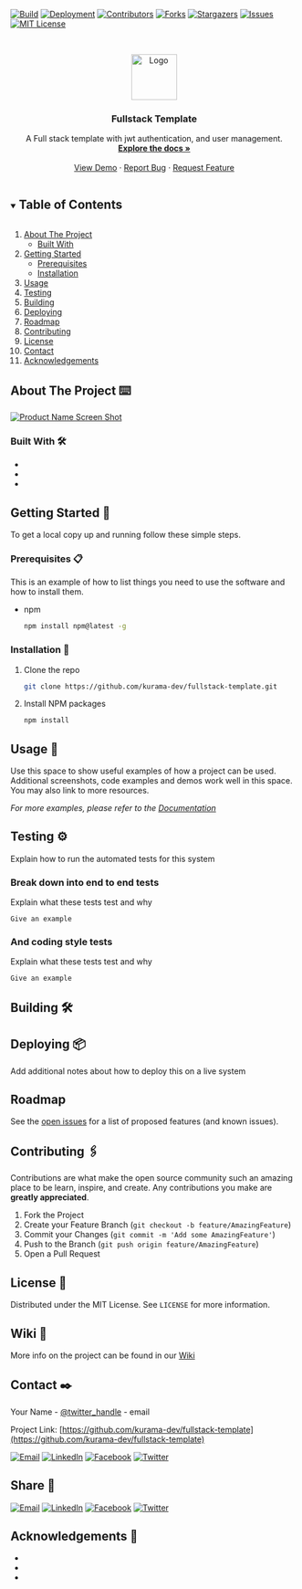 <!-- PROJECT SHIELDS -->
[![Build][build-shield]][build-url]
[![Deployment][deployment-shield]][deployment-url]
[![Contributors][contributors-shield]][contributors-url]
[![Forks][forks-shield]][forks-url]
[![Stargazers][stars-shield]][stars-url]
[![Issues][issues-shield]][issues-url]
[![MIT License][license-shield]][license-url]



<!-- PROJECT LOGO -->
<br />
<p align="center">
  <a href="https://github.com/kurama-dev/fullstack-template">
    <img src="./images/logo.png" alt="Logo" width="80" height="80">
  </a>
</p>

<h3 align="center">Fullstack Template</h3>

<p align="center">
  A Full stack template with jwt authentication, and user management.
  <br />
  <a href="https://github.com/kurama-dev/fullstack-template"><strong>Explore the docs »</strong></a>
  <br />
  <br />
  <a href="https://github.com/kurama-dev/fullstack-template">View Demo</a>
  ·
  <a href="https://github.com/kurama-dev/fullstack-template/issues">Report Bug</a>
  ·
  <a href="https://github.com/kurama-dev/fullstack-template/issues">Request Feature</a>
</p>



<!-- TABLE OF CONTENTS -->
<details open="open">
  <summary><h2 style="display: inline-block">Table of Contents</h2></summary>
  <ol>
    <li>
      <a href="#about-the-project">About The Project</a>
      <ul>
        <li><a href="#built-with">Built With</a></li>
      </ul>
    </li>
    <li>
      <a href="#getting-started">Getting Started</a>
      <ul>
        <li><a href="#prerequisites">Prerequisites</a></li>
        <li><a href="#installation">Installation</a></li>
      </ul>
    </li>
    <li><a href="#usage">Usage</a></li>
    <li><a href="#testing">Testing</a></li>
    <li><a href="#building">Building</a></li>
    <li><a href="#Deploying">Deploying</a></li>
    <li><a href="#roadmap">Roadmap</a></li>
    <li><a href="#contributing">Contributing</a></li>
    <li><a href="#license">License</a></li>
    <li><a href="#contact">Contact</a></li>
    <li><a href="#acknowledgements">Acknowledgements</a></li>
  </ol>
</details>



<!-- ABOUT THE PROJECT -->

## About The Project ⌨️

[![Product Name Screen Shot][product-screenshot]](https://example.com)

### Built With 🛠️

* []()
* []()
* []()

<!-- GETTING STARTED -->

## Getting Started 🚀

To get a local copy up and running follow these simple steps.

### Prerequisites 📋

This is an example of how to list things you need to use the software and how to install them.

* npm
  ```sh
  npm install npm@latest -g
  ```

### Installation 🔧

1. Clone the repo
   ```sh
   git clone https://github.com/kurama-dev/fullstack-template.git
   ```
2. Install NPM packages
   ```sh
   npm install
   ```

<!-- USAGE EXAMPLES -->

## Usage 🏹

Use this space to show useful examples of how a project can be used. Additional screenshots, code examples and demos
work well in this space. You may also link to more resources.

_For more examples, please refer to the [Documentation](https://example.com)_


<!-- TESTING -->

## Testing ⚙️

Explain how to run the automated tests for this system

### Break down into end to end tests

Explain what these tests test and why

```
Give an example
```

### And coding style tests

Explain what these tests test and why

```
Give an example
```

<!-- BUILDING -->

## Building 🛠️

<!-- DEPLOYING -->

## Deploying 📦

Add additional notes about how to deploy this on a live system


<!-- ROADMAP -->

## Roadmap

See the [open issues](https://github.com/kurama-dev/fullstack-template/issues) for a list of proposed features (and
known issues).



<!-- CONTRIBUTING -->

## Contributing 🖇️

Contributions are what make the open source community such an amazing place to be learn, inspire, and create. Any
contributions you make are **greatly appreciated**.

1. Fork the Project
2. Create your Feature Branch (`git checkout -b feature/AmazingFeature`)
3. Commit your Changes (`git commit -m 'Add some AmazingFeature'`)
4. Push to the Branch (`git push origin feature/AmazingFeature`)
5. Open a Pull Request

<!-- LICENSE -->

## License 📄

Distributed under the MIT License. See `LICENSE` for more information.

## Wiki 📖

More info on the project can be found in our [Wiki](https://github.com/kurama-dev/fullstack-template/wiki)


<!-- CONTACT -->

## Contact ✒️

Your Name - [@twitter_handle](https://twitter.com/twitter_handle) - email

Project Link: [https://github.com/kurama-dev/fullstack-template](https://github.com/kurama-dev/fullstack-template)

[![Email][email-contact-shield]][email-contact-url]
[![LinkedIn][linkedin-contact-shield]][linkedin-contact-url]
[![Facebook][facebook-contact-shield]][facebook-contact-url]
[![Twitter][twitter-contact-shield]][twitter-contact-url]



<!-- SHARE -->

## Share 🔗

[![Email][email-share-shield]][email-share-url]
[![LinkedIn][linkedin-share-shield]][linkedin-share-url]
[![Facebook][facebook-share-shield]][facebook-share-url]
[![Twitter][twitter-share-shield]][twitter-share-url]


<!-- ACKNOWLEDGEMENTS -->

## Acknowledgements 🎁

* []()
* []()
* []()

<!-- MARKDOWN LINKS & IMAGES -->
<!-- https://www.markdownguide.org/basic-syntax/#reference-style-links -->

[product-screenshot]: images/screenshot.png

[build-shield]: https://img.shields.io/github/checks-status/kurama-dev/fullstack-template/development?style=for-the-badge&logo=github&label=build

[build-url]: https://github.com/kurama-dev/fullstack-template/graphs/build

[deployment-shield]: https://img.shields.io/github/deployments/kurama-dev/fullstack-template/development?style=for-the-badge&logo=github&label=deploy

[deployment-url]: https://github.com/kurama-dev/fullstack-template/graphs/deployment

[contributors-shield]: https://img.shields.io/github/contributors/kurama-dev/fullstack-template?style=for-the-badge&logo=github

[contributors-url]: https://github.com/kurama-dev/fullstack-template/graphs/contributors

[forks-shield]: https://img.shields.io/github/forks/kurama-dev/fullstack-template?style=for-the-badge&logo=github

[forks-url]: https://github.com/kurama-dev/fullstack-template/network/members

[stars-shield]: https://img.shields.io/github/stars/kurama-dev/fullstack-template?style=for-the-badge&logo=github

[stars-url]: https://github.com/kurama-dev/fullstack-template/stargazers

[issues-shield]: https://img.shields.io/github/issues/kurama-dev/fullstack-template?style=for-the-badge&logo=github

[issues-url]: https://github.com/kurama-dev/fullstack-template/issues

[license-shield]: https://img.shields.io/github/license/kurama-dev/fullstack-template?style=for-the-badge&logo=github

[license-url]: https://github.com/kurama-dev/fullstack-template/blob/master/LICENSE.txt

[linkedin-contact-shield]: https://img.shields.io/badge/-LinkedIn-black.svg?style=for-the-badge&logo=linkedin&colorB=555

[linkedin-contact-url]: https://linkedin.com/in/kurama-dev

[facebook-contact-shield]: https://img.shields.io/badge/-facebook-black.svg?style=for-the-badge&logo=facebook&colorB=555

[facebook-contact-url]: https://facebook.com/facebook_username

[twitter-contact-shield]: https://img.shields.io/badge/-twitter-black.svg?style=for-the-badge&logo=twitter&colorB=555

[twitter-contact-url]: https://twitter.com/twitter_username

[email-contact-shield]: https://img.shields.io/badge/-email-black.svg?style=for-the-badge&colorB=555

[email-contact-url]: mailto:info@example.com

[linkedin-share-shield]: https://img.shields.io/badge/Share-Linkedin?style=for-the-badge&logo=linkedin&colorB=555

[linkedin-share-url]: https://www.linkedin.com/shareArticle?mini=true\&url=https://github.com/kurama-dev/fullstack-template

[facebook-share-shield]: https://img.shields.io/badge/Share-Facebook?style=for-the-badge&logo=facebook&colorB=555

[facebook-share-url]: https://www.facebook.com/sharer/sharer.php?u=https://github.com/kurama-dev/fullstack-template

[twitter-share-shield]: https://img.shields.io/badge/Share-Twitter?style=for-the-badge&logo=twitter&colorB=555

[twitter-share-url]: https://twitter.com/intent/tweet?url=https://github.com/kurama-dev/fullstack-template\&text=Check%20this%20project%20out

[email-share-shield]: https://img.shields.io/badge/-email-black.svg?style=for-the-badge&colorB=555

[email-share-url]: mailto:info@example.com?\&subject=\&cc=\&bcc=\&body=Check%20this%20project%20out%20https://github.com/kurama-dev/fullstack-template

